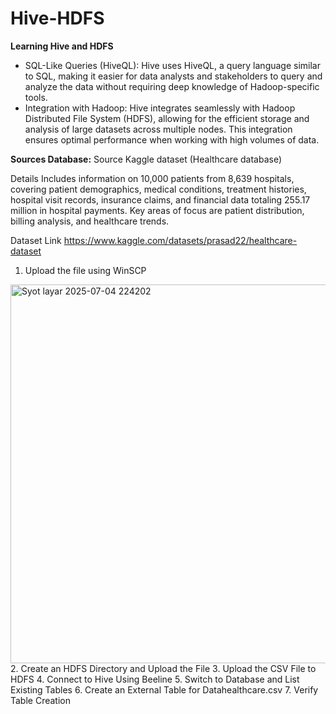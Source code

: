 # Hive-HDFS
**Learning Hive and HDFS**
- SQL-Like Queries (HiveQL): Hive uses HiveQL, a query language similar to SQL, making it easier for data analysts and stakeholders to query and analyze the data without requiring deep knowledge of Hadoop-specific tools.
- Integration with Hadoop: Hive integrates seamlessly with Hadoop Distributed File System (HDFS), allowing for the efficient storage and analysis of large datasets across multiple nodes. This integration ensures optimal performance when working with high volumes of data.

**Sources Database:**
Source
Kaggle dataset (Healthcare database)

Details
Includes information on 10,000 patients from 8,639 hospitals, covering patient demographics, medical conditions, treatment histories, hospital visit records, insurance claims, and financial data totaling 255.17 million in hospital payments. Key areas of focus are patient distribution, billing analysis, and healthcare trends.

Dataset Link
https://www.kaggle.com/datasets/prasad22/healthcare-dataset


1. Upload the file using WinSCP
<img width="1010" height="606" alt="Syot layar 2025-07-04 224202" src="https://github.com/user-attachments/assets/526b17c5-4814-4840-82be-be2aa89cc0ae" />
2. Create an HDFS Directory and Upload the File
3. Upload the CSV File to HDFS
4. Connect to Hive Using Beeline
5. Switch to Database and List Existing Tables
6. Create an External Table for Datahealthcare.csv
7. Verify Table Creation 
